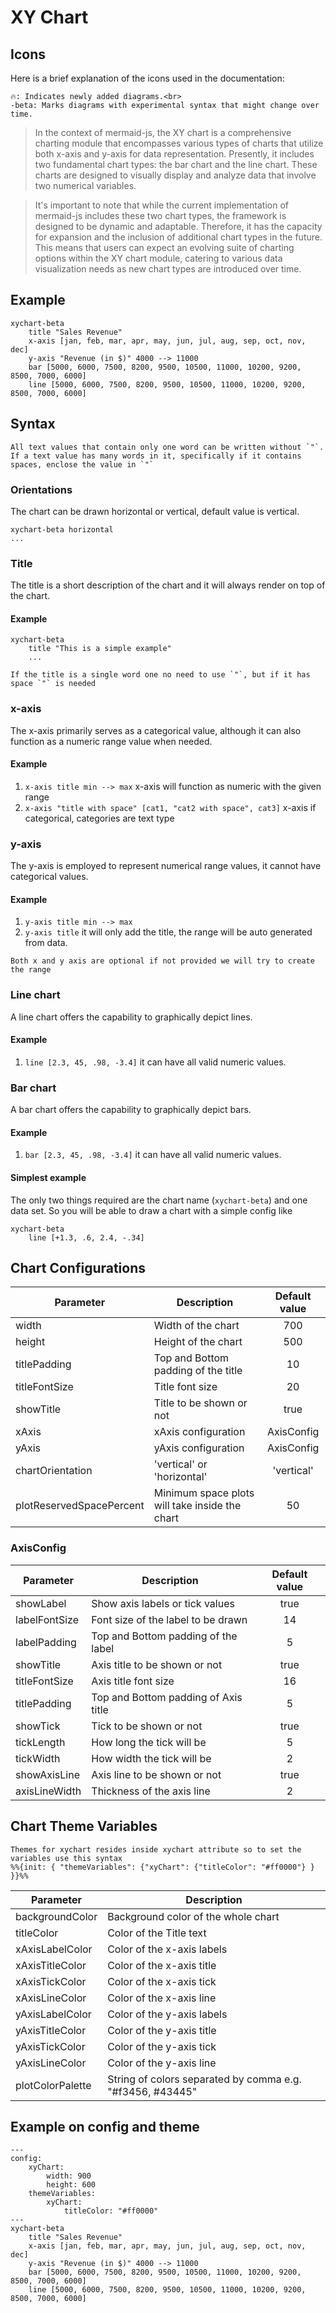 # XY Chart

## Icons

Here is a brief explanation of the icons used in the documentation:

```note
🔥: Indicates newly added diagrams.<br>
-beta: Marks diagrams with experimental syntax that might change over time.
```

> In the context of mermaid-js, the XY chart is a comprehensive charting module that encompasses various types of charts that utilize both x-axis and y-axis for data representation. Presently, it includes two fundamental chart types: the bar chart and the line chart. These charts are designed to visually display and analyze data that involve two numerical variables.

> It's important to note that while the current implementation of mermaid-js includes these two chart types, the framework is designed to be dynamic and adaptable. Therefore, it has the capacity for expansion and the inclusion of additional chart types in the future. This means that users can expect an evolving suite of charting options within the XY chart module, catering to various data visualization needs as new chart types are introduced over time.

## Example

```mermaid-example
xychart-beta
    title "Sales Revenue"
    x-axis [jan, feb, mar, apr, may, jun, jul, aug, sep, oct, nov, dec]
    y-axis "Revenue (in $)" 4000 --> 11000
    bar [5000, 6000, 7500, 8200, 9500, 10500, 11000, 10200, 9200, 8500, 7000, 6000]
    line [5000, 6000, 7500, 8200, 9500, 10500, 11000, 10200, 9200, 8500, 7000, 6000]
```

## Syntax

```note
All text values that contain only one word can be written without `"`. If a text value has many words in it, specifically if it contains spaces, enclose the value in `"`
```

### Orientations

The chart can be drawn horizontal or vertical, default value is vertical.

```
xychart-beta horizontal
...
```

### Title

The title is a short description of the chart and it will always render on top of the chart.

#### Example

```
xychart-beta
    title "This is a simple example"
    ...
```

```note
If the title is a single word one no need to use `"`, but if it has space `"` is needed
```

### x-axis

The x-axis primarily serves as a categorical value, although it can also function as a numeric range value when needed.

#### Example

1. `x-axis title min --> max` x-axis will function as numeric with the given range
2. `x-axis "title with space" [cat1, "cat2 with space", cat3]` x-axis if categorical, categories are text type

### y-axis

The y-axis is employed to represent numerical range values, it cannot have categorical values.

#### Example

1. `y-axis title min --> max`
2. `y-axis title` it will only add the title, the range will be auto generated from data.

```note
Both x and y axis are optional if not provided we will try to create the range
```

### Line chart

A line chart offers the capability to graphically depict lines.

#### Example

1. `line [2.3, 45, .98, -3.4]` it can have all valid numeric values.

### Bar chart

A bar chart offers the capability to graphically depict bars.

#### Example

1. `bar [2.3, 45, .98, -3.4]` it can have all valid numeric values.

#### Simplest example

The only two things required are the chart name (`xychart-beta`) and one data set. So you will be able to draw a chart with a simple config like

```
xychart-beta
    line [+1.3, .6, 2.4, -.34]
```

## Chart Configurations

| Parameter                | Description                                    | Default value |
| ------------------------ | ---------------------------------------------- | :-----------: |
| width                    | Width of the chart                             |      700      |
| height                   | Height of the chart                            |      500      |
| titlePadding             | Top and Bottom padding of the title            |      10       |
| titleFontSize            | Title font size                                |      20       |
| showTitle                | Title to be shown or not                       |     true      |
| xAxis                    | xAxis configuration                            |  AxisConfig   |
| yAxis                    | yAxis configuration                            |  AxisConfig   |
| chartOrientation         | 'vertical' or 'horizontal'                     |  'vertical'   |
| plotReservedSpacePercent | Minimum space plots will take inside the chart |      50       |

### AxisConfig

| Parameter     | Description                          | Default value |
| ------------- | ------------------------------------ | :-----------: |
| showLabel     | Show axis labels or tick values      |     true      |
| labelFontSize | Font size of the label to be drawn   |      14       |
| labelPadding  | Top and Bottom padding of the label  |       5       |
| showTitle     | Axis title to be shown or not        |     true      |
| titleFontSize | Axis title font size                 |      16       |
| titlePadding  | Top and Bottom padding of Axis title |       5       |
| showTick      | Tick to be shown or not              |     true      |
| tickLength    | How long the tick will be            |       5       |
| tickWidth     | How width the tick will be           |       2       |
| showAxisLine  | Axis line to be shown or not         |     true      |
| axisLineWidth | Thickness of the axis line           |       2       |

## Chart Theme Variables

```note
Themes for xychart resides inside xychart attribute so to set the variables use this syntax
%%{init: { "themeVariables": {"xyChart": {"titleColor": "#ff0000"} } }}%%
```

| Parameter        | Description                                               |
| ---------------- | --------------------------------------------------------- |
| backgroundColor  | Background color of the whole chart                       |
| titleColor       | Color of the Title text                                   |
| xAxisLabelColor  | Color of the x-axis labels                                |
| xAxisTitleColor  | Color of the x-axis title                                 |
| xAxisTickColor   | Color of the x-axis tick                                  |
| xAxisLineColor   | Color of the x-axis line                                  |
| yAxisLabelColor  | Color of the y-axis labels                                |
| yAxisTitleColor  | Color of the y-axis title                                 |
| yAxisTickColor   | Color of the y-axis tick                                  |
| yAxisLineColor   | Color of the y-axis line                                  |
| plotColorPalette | String of colors separated by comma e.g. "#f3456, #43445" |

## Example on config and theme

```mermaid-example
---
config:
    xyChart:
        width: 900
        height: 600
    themeVariables:
        xyChart:
            titleColor: "#ff0000"
---
xychart-beta
    title "Sales Revenue"
    x-axis [jan, feb, mar, apr, may, jun, jul, aug, sep, oct, nov, dec]
    y-axis "Revenue (in $)" 4000 --> 11000
    bar [5000, 6000, 7500, 8200, 9500, 10500, 11000, 10200, 9200, 8500, 7000, 6000]
    line [5000, 6000, 7500, 8200, 9500, 10500, 11000, 10200, 9200, 8500, 7000, 6000]
```
